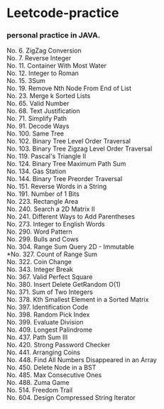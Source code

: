 # Leetcode-practice

### personal practice in JAVA.

No. 6.     ZigZag Conversion <br>
No. 7.     Reverse Integer <br>
No. 11.    Container With Most Water <br>
No. 12.    Integer to Roman <br>
No. 15.    3Sum <br>
No. 19.    Remove Nth Node From End of List <br>
No. 23.    Merge k Sorted Lists <br>
No. 65.    Valid Number <br>
No. 68.    Text Justification <br>
No. 71.    Simplify Path <br>
No. 91.    Decode Ways <br>
No. 100.   Same Tree <br>
No. 102.   Binary Tree Level Order Traversal <br>
No. 103.   Binary Tree Zigzag Level Order Traversal <br>
No. 119.   Pascal's Triangle II <br>
No. 124.   Binary Tree Maximum Path Sum <br>
No. 134.   Gas Station <br>
No. 144.   Binary Tree Preorder Traversal <br>
No. 151.   Reverse Words in a String <br>
No. 191.   Number of 1 Bits <br>
No. 223.   Rectangle Area  <br>
No. 240.   Search a 2D Matrix II <br>
No. 241.   Different Ways to Add Parentheses <br> 
No. 273.   Integer to English Words <br>
No. 290.   Word Pattern <br>
No. 299.   Bulls and Cows <br>
No. 304.   Range Sum Query 2D - Immutable <br>
*No. 327.  Count of Range Sum <br>
No. 322.   Coin Change <br>
No. 343.   Integer Break <br>
No. 367.   Valid Perfect Square <br>
No. 380.   Insert Delete GetRandom O(1) <br>
No. 371.   Sum of Two Integers <br>
No. 378.   Kth Smallest Element in a Sorted Matrix <br>
No. 397.   Identification Code <br>
No. 398.   Random Pick Index <br>
No. 399.   Evaluate Division <br>
No. 409.   Longest Palindrome <br>
No. 437.   Path Sum III  <br>
No. 420.   Strong Password Checker <br>
No. 441.   Arranging Coins <br>
No. 448.   Find All Numbers Disappeared in an Array <br>
No. 450.   Delete Node in a BST <br>
No. 485.   Max Consecutive Ones <br>
No. 488.   Zuma Game <br>
No. 514.   Freedom Trail <br>
No. 604.   Design Compressed String Iterator <br>

